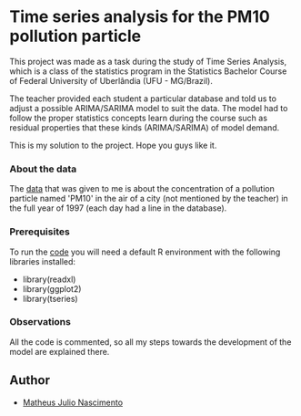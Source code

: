 # Time series analysis for the PM10 pollution particle

This project was made as a task during the study of Time Series Analysis, which is a class of the statistics program in the Statistics Bachelor Course of Federal University of Uberlândia (UFU - MG/Brazil).

The teacher provided each student a particular database and told us to adjust a possible ARIMA/SARIMA model to suit the data. The model had to follow the proper statistics concepts learn during the course such as residual properties that these kinds (ARIMA/SARIMA) of model demand.

This is my solution to the project. Hope you guys like it.

### About the data

The [data](https://github.com/nascimento1195/time-series-analysis-PM10/blob/master/basepoluicao.xls) that was given to me is about the concentration of a pollution particle named 'PM10' in the air of a city (not mentioned by the teacher) in the full year of 1997 (each day had a line in the database).

### Prerequisites

To run the [code](https://github.com/nascimento1195/time-series-analysis-PM10/blob/master/timeseriesanalysis.R) you will need a default R environment with the following libraries installed:

* library(readxl)
* library(ggplot2)
* library(tseries)

### Observations

All the code is commented, so all my steps towards the development of the model are explained there.

## Author

* [Matheus Julio Nascimento](https://www.linkedin.com/in/matheus-nascimento-88b8b0168/)
